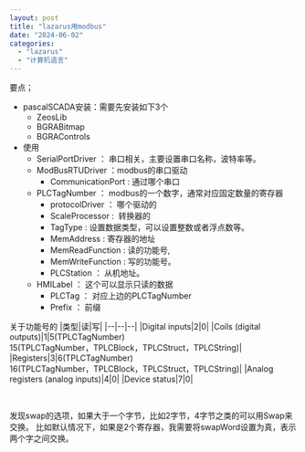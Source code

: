 ```yaml
---
layout: post
title: "lazarus用modbus"
date: "2024-06-02"
categories: 
  - "lazarus"
  - "计算机语言"
---
```


要点；

- pascalSCADA安装：需要先安装如下3个
    - ZeosLib
    - BGRABitmap
    - BGRAControls
- 使用
    - SerialPortDriver ： 串口相关，主要设置串口名称，波特率等。
    - ModBusRTUDriver ：modbus的串口驱动
        - CommunicationPort : 通过哪个串口
    - PLCTagNumber ： modbus的一个数字，通常对应固定数量的寄存器
        - protocolDriver ： 哪个驱动的
        - ScaleProcessor :  转换器的
        - TagType : 设置数据类型，可以设置整数或者浮点数等。
        - MemAddress : 寄存器的地址
        - MemReadFunction : 读的功能号,
        - MemWriteFunction : 写的功能号。
        - PLCStation ： 从机地址。
    - HMILabel ： 这个可以显示只读的数据
        - PLCTag ： 对应上边的PLCTagNumber
        - Prefix ： 前缀

关于功能号的
|类型|读|写|
|--|--|--|
|Digital inputs|2|0|
|Coils (digital outputs)|1|5(TPLCTagNumber)<br>15(TPLCTagNumber，TPLCBlock，TPLCStruct，TPLCString)|
|Registers|3|6(TPLCTagNumber)<br>16(TPLCTagNumber，TPLCBlock，TPLCStruct，TPLCString)|
|Analog registers (analog inputs)|4|0|
|Device status|7|0|


 

发现swap的选项，如果大于一个字节，比如2字节，4字节之类的可以用Swap来交换。 比如默认情况下，如果是2个寄存器，我需要将swapWord设置为真，表示两个字之间交换。

